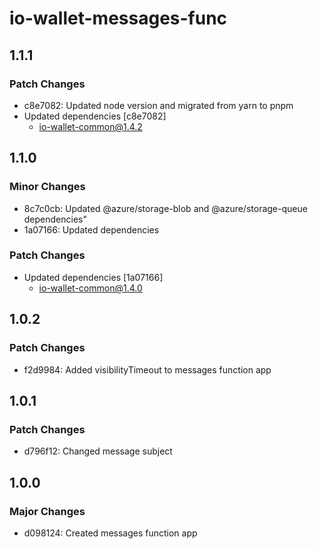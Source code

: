 # io-wallet-messages-func

## 1.1.1

### Patch Changes

- c8e7082: Updated node version and migrated from yarn to pnpm
- Updated dependencies [c8e7082]
  - io-wallet-common@1.4.2

## 1.1.0

### Minor Changes

- 8c7c0cb: Updated @azure/storage-blob and @azure/storage-queue dependencies"
- 1a07166: Updated dependencies

### Patch Changes

- Updated dependencies [1a07166]
  - io-wallet-common@1.4.0

## 1.0.2

### Patch Changes

- f2d9984: Added visibilityTimeout to messages function app

## 1.0.1

### Patch Changes

- d796f12: Changed message subject

## 1.0.0

### Major Changes

- d098124: Created messages function app
